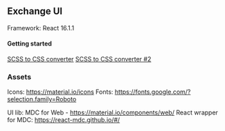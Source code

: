 ## Exchange UI

Framework: React 16.1.1



#### Getting started

[SCSS to CSS converter](https://www.sassmeister.com/)
[SCSS to CSS converter #2](http://www.cssportal.com/scss-to-css/)

### Assets

Icons: https://material.io/icons
Fonts: https://fonts.google.com/?selection.family=Roboto


UI lib: MDC for Web - https://material.io/components/web/
React wrapper for MDC: https://react-mdc.github.io/#/

